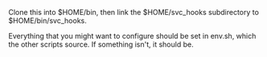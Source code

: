 Clone this into $HOME/bin, then link the $HOME/svc_hooks subdirectory to
$HOME/bin/svc_hooks.

Everything that you might want to configure should be set in env.sh, which
the other scripts source. If something isn't, it should be.
